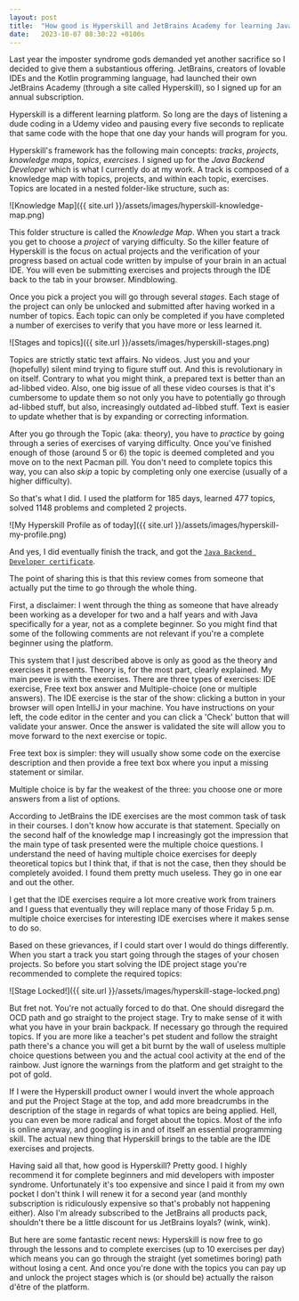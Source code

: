 ```yaml
---
layout: post
title:  "How good is Hyperskill and JetBrains Academy for learning Java"
date:   2023-10-07 08:30:22 +0100s
---
```


Last year the imposter syndrome gods demanded yet another sacrifice so I decided to give them a substantious offering. JetBrains, creators of lovable IDEs and the Kotlin programming language, had launched their own JetBrains Academy (through a site called Hyperskill), so I signed up for an annual subscription.

Hyperskill is a different learning platform. So long are the days of listening a dude coding in a Udemy video and pausing every five seconds to replicate that same code with the hope that one day your hands will program for you.

Hyperskill's framework has the following main concepts: *tracks*, *projects*, *knowledge maps*, *topics*, *exercises*. I signed up for the *Java Backend Developer* which is what I currently do at my work. A track is composed of a knowledge map with topics, projects, and within each topic, exercises. Topics are located in a nested folder-like structure, such as:

![Knowledge Map]({{ site.url }}/assets/images/hyperskill-knowledge-map.png)

This folder structure is called the *Knowledge Map*. When you start a track you get to choose a *project* of varying difficulty. So the killer feature of Hyperskill is the focus on actual projects and the verification of your progress based on actual code written by impulse of your brain in an actual IDE. You will even be submitting exercises and projects through the IDE back to the tab in your browser. Mindblowing.

Once you pick a project you will go through several *stages*. Each stage of the project can only be unlocked and submitted after having worked in a number of topics. Each topic can only be completed if you have completed a number of exercises to verify that you have more or less learned it.

![Stages and topics]({{ site.url }}/assets/images/hyperskill-stages.png)

Topics are strictly static text affairs. No videos. Just you and your (hopefully) silent mind trying to figure stuff out. And this is revolutionary in on itself. Contrary to what you might think, a prepared text is better than an ad-libbed video. Also, one big issue of all these video courses is that it's cumbersome to update them so not only you have to potentially go through ad-libbed stuff, but also, increasingly outdated ad-libbed stuff. Text is easier to update whether that is by expanding or correcting information.

After you go through the Topic (aka: theory), you have to *practice* by going through a series of exercises of varying difficulty. Once you've finished enough of those (around 5 or 6) the topic is deemed completed and you move on to the next Pacman pill. You don't need to complete topics this way, you can also *skip* a topic by completing only one exercise (usually of a higher difficulty).

So that's what I did. I used the platform for 185 days, learned 477 topics, solved 1148 problems and completed 2 projects.

![My Hyperskill Profile as of today]({{ site.url }}/assets/images/hyperskill-my-profile.png)

And yes, I did eventually finish the track, and got the [`Java Backend Developer certificate`][my-certificate-of-completion].

The point of sharing this is that this review comes from someone that actually put the time to go through the whole thing.

First, a disclaimer: I went through the thing as someone that have already been working as a developer for two and a half years and with Java specifically for a year, not as a complete beginner. So you might find that some of the following comments are not relevant if you're a complete beginner using the platform.

This system that I just described above is only as good as the theory and exercises it presents. Theory is, for the most part, clearly explained. My main peeve is with the exercises. There are three types of exercises: IDE exercise, Free text box answer and Multiple-choice (one or multiple answers). The IDE exercise is the star of the show: clicking a button in your browser will open IntelliJ in your machine. You have instructions on your left, the code editor in the center and you can click a 'Check' button that will validate your answer. Once the answer is validated the site will allow you to move forward to the next exercise or topic.

Free text box is simpler: they will usually show some code on the exercise description and then provide a free text box where you input a missing statement or similar.

Multiple choice is by far the weakest of the three: you choose one or more answers from a list of options.

According to JetBrains the IDE exercises are the most common task of task in their courses. I don't know how accurate is that statement. Specially on the second half of the knowledge map I increasingly got the impression that the main type of task presented were the multiple choice questions. I understand the need of having multiple choice exercises for deeply theoretical topics but I think that, if that is not the case, then they should be completely avoided. I found them pretty much useless. They go in one ear and out the other.

I get that the IDE exercises require a lot more creative work from trainers and I guess that eventually they will replace many of those Friday 5 p.m. multiple choice exercises for interesting IDE exercises where it makes sense to do so.

Based on these grievances, if I could start over I would do things differently. When you start a track you start going through the stages of your chosen projects. So before you start solving the IDE project stage you're recommended to complete the required topics:

![Stage Locked!]({{ site.url }}/assets/images/hyperskill-stage-locked.png)

But fret not. You're not actually forced to do that. One should disregard the OCD path and go straight to the project stage. Try to make sense of it with what you have in your brain backpack. If necessary go through the required topics. If you are more like a teacher's pet student and follow the straight path there's a chance you will get a bit burnt by the wall of useless multiple choice questions between you and the actual cool activity at the end of the rainbow. Just ignore the warnings from the platform and get straight to the pot of gold. 

If I were the Hyperskill product owner I would invert the whole approach and put the Project Stage at the top, and add more breadcrumbs in the description of the stage in regards of what topics are being applied. Hell, you can even be more radical and forget about the topics. Most of the info is online anyway, and googling is in and of itself an essential programming skill. The actual new thing that Hyperskill brings to the table are the IDE exercises and projects. 

Having said all that, how good is Hyperskill? Pretty good. I highly recommend it for complete beginners and mid developers with imposter syndrome. Unfortunately it's too expensive and since I paid it from my own pocket I don't think I will renew it for a second year (and monthly subscription is ridiculously expensive so that's probably not happening either). Also I'm already subscribed to the JetBrains all products pack, shouldn't there be a little discount for us JetBrains loyals? (wink, wink). 

But here are some fantastic recent news: Hyperskill is now free to go through the lessons and to complete exercises (up to 10 exercises per day) which means you can go through the straight (yet sometimes boring) path without losing a cent. And once you're done with the topics you can pay up and unlock the project stages which is (or should be) actually the raison d'être of the platform.

[my-certificate-of-completion]: https://hyperskill.org/certificates/f165cb51-7b6f-40c3-81b5-9963b6cadd78.pdf